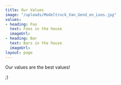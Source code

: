 ```yaml
---
title: Our Values
image: "/uploads/Modeltruck_Van_Gend_en_Loos.jpg"
values:
- heading: Foo
  text: Foos in the house
  imageUrl: 
- heading: Bar
  text: Bars in the house
  imageUrl: 
layout: page
---
```


Our values are the best values!

;)
